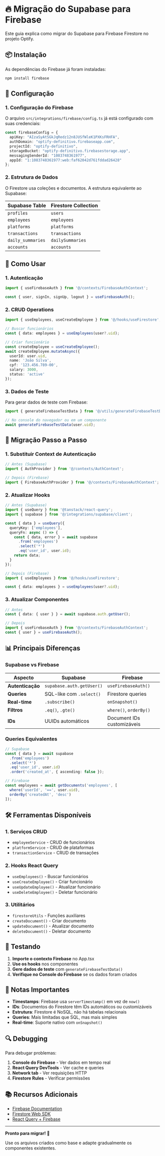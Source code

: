 # 🔥 Migração do Supabase para Firebase

Este guia explica como migrar do Supabase para Firebase Firestore no projeto Optify.

## 📦 Instalação

As dependências do Firebase já foram instaladas:

```bash
npm install firebase
```

## 🔧 Configuração

### 1. Configuração do Firebase

O arquivo `src/integrations/firebase/config.ts` já está configurado com suas credenciais:

```typescript
const firebaseConfig = {
  apiKey: "AIzaSyAtSGkJqRedz12n8JUSfWleK1PXKsFRHFA",
  authDomain: "optify-definitivo.firebaseapp.com",
  projectId: "optify-definitivo",
  storageBucket: "optify-definitivo.firebasestorage.app",
  messagingSenderId: "1083748361977",
  appId: "1:1083748361977:web:faf62042d761fddad26428"
};
```

### 2. Estrutura de Dados

O Firestore usa coleções e documentos. A estrutura equivalente ao Supabase:

| Supabase Table | Firestore Collection |
|----------------|---------------------|
| `profiles` | `users` |
| `employees` | `employees` |
| `platforms` | `platforms` |
| `transactions` | `transactions` |
| `daily_summaries` | `dailySummaries` |
| `accounts` | `accounts` |

## 🚀 Como Usar

### 1. Autenticação

```typescript
import { useFirebaseAuth } from '@/contexts/FirebaseAuthContext';

const { user, signIn, signUp, logout } = useFirebaseAuth();
```

### 2. CRUD Operations

```typescript
import { useEmployees, useCreateEmployee } from '@/hooks/useFirestore';

// Buscar funcionários
const { data: employees } = useEmployees(user?.uid);

// Criar funcionário
const createEmployee = useCreateEmployee();
await createEmployee.mutateAsync({
  userId: user.uid,
  name: 'João Silva',
  cpf: '123.456.789-00',
  salary: 3000,
  status: 'active'
});
```

### 3. Dados de Teste

Para gerar dados de teste com Firebase:

```typescript
import { generateFirebaseTestData } from '@/utils/generateFirebaseTestData';

// No console do navegador ou em um componente
await generateFirebaseTestData(user.uid);
```

## 🔄 Migração Passo a Passo

### 1. Substituir Context de Autenticação

```typescript
// Antes (Supabase)
import { AuthProvider } from '@/contexts/AuthContext';

// Depois (Firebase)
import { FirebaseAuthProvider } from '@/contexts/FirebaseAuthContext';
```

### 2. Atualizar Hooks

```typescript
// Antes (Supabase)
import { useQuery } from '@tanstack/react-query';
import { supabase } from '@/integrations/supabase/client';

const { data } = useQuery({
  queryKey: ['employees'],
  queryFn: async () => {
    const { data, error } = await supabase
      .from('employees')
      .select('*')
      .eq('user_id', user.id);
    return data;
  }
});

// Depois (Firebase)
import { useEmployees } from '@/hooks/useFirestore';

const { data: employees } = useEmployees(user?.uid);
```

### 3. Atualizar Componentes

```typescript
// Antes
const { data: { user } } = await supabase.auth.getUser();

// Depois
import { useFirebaseAuth } from '@/contexts/FirebaseAuthContext';
const { user } = useFirebaseAuth();
```

## 📊 Principais Diferenças

### Supabase vs Firebase

| Aspecto | Supabase | Firebase |
|---------|----------|----------|
| **Autenticação** | `supabase.auth.getUser()` | `useFirebaseAuth()` |
| **Queries** | SQL-like com `.select()` | Firestore queries |
| **Real-time** | `.subscribe()` | `onSnapshot()` |
| **Filtros** | `.eq()`, `.gte()` | `where()`, `orderBy()` |
| **IDs** | UUIDs automáticos | Document IDs customizáveis |

### Queries Equivalentes

```typescript
// Supabase
const { data } = await supabase
  .from('employees')
  .select('*')
  .eq('user_id', user.id)
  .order('created_at', { ascending: false });

// Firebase
const employees = await getDocuments('employees', [
  where('userId', '==', user.uid),
  orderBy('createdAt', 'desc')
]);
```

## 🛠️ Ferramentas Disponíveis

### 1. Serviços CRUD
- `employeeService` - CRUD de funcionários
- `platformService` - CRUD de plataformas
- `transactionService` - CRUD de transações

### 2. Hooks React Query
- `useEmployees()` - Buscar funcionários
- `useCreateEmployee()` - Criar funcionário
- `useUpdateEmployee()` - Atualizar funcionário
- `useDeleteEmployee()` - Deletar funcionário

### 3. Utilitários
- `firestoreUtils` - Funções auxiliares
- `createDocument()` - Criar documento
- `updateDocument()` - Atualizar documento
- `deleteDocument()` - Deletar documento

## 🧪 Testando

1. **Importe o contexto Firebase** no App.tsx
2. **Use os hooks** nos componentes
3. **Gere dados de teste** com `generateFirebaseTestData()`
4. **Verifique no Console do Firebase** se os dados foram criados

## 📝 Notas Importantes

- **Timestamps**: Firebase usa `serverTimestamp()` em vez de `now()`
- **IDs**: Documentos do Firestore têm IDs automáticos ou customizáveis
- **Estrutura**: Firestore é NoSQL, não há tabelas relacionais
- **Queries**: Mais limitadas que SQL, mas mais simples
- **Real-time**: Suporte nativo com `onSnapshot()`

## 🔍 Debugging

Para debugar problemas:

1. **Console do Firebase** - Ver dados em tempo real
2. **React Query DevTools** - Ver cache e queries
3. **Network tab** - Ver requisições HTTP
4. **Firestore Rules** - Verificar permissões

## 📚 Recursos Adicionais

- [Firebase Documentation](https://firebase.google.com/docs)
- [Firestore Web SDK](https://firebase.google.com/docs/firestore/quickstart)
- [React Query + Firebase](https://react-query.tanstack.com/guides/important-defaults)

---

**Pronto para migrar!** 🚀

Use os arquivos criados como base e adapte gradualmente os componentes existentes.


